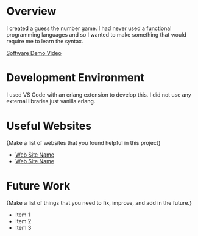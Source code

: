# Overview
I created a guess the number game. I had never used a functional programming languages and so I wanted to make something that would require me to learn the syntax.

[Software Demo Video](http://youtube.link.goes.here)

# Development Environment

I used VS Code with an erlang extension to develop this. I did not use any external libraries just vanilla erlang.

# Useful Websites

{Make a list of websites that you found helpful in this project}
* [Web Site Name](https://www.youtube.com/watch?v=IEhwc2q1zG4&t=1092s)
* [Web Site Name](https://www.oreilly.com/)

# Future Work

{Make a list of things that you need to fix, improve, and add in the future.}
* Item 1
* Item 2
* Item 3